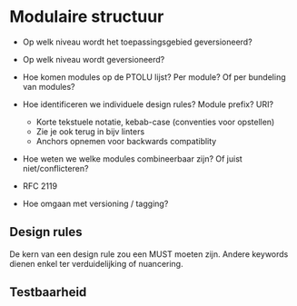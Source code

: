 # Modulaire structuur

- Op welk niveau wordt het toepassingsgebied geversioneerd?
- Op welk niveau wordt geversioneerd?
- Hoe komen modules op de PTOLU lijst? Per module? Of per bundeling van modules?
- Hoe identificeren we individuele design rules? Module prefix? URI?

  - Korte tekstuele notatie, kebab-case (conventies voor opstellen)
  - Zie je ook terug in bijv linters
  - Anchors opnemen voor backwards compatiblity

- Hoe weten we welke modules combineerbaar zijn? Of juist niet/conflicteren?

- RFC 2119

- Hoe omgaan met versioning / tagging?

## Design rules

De kern van een design rule zou een MUST moeten zijn. Andere keywords dienen enkel ter verduidelijking of nuancering.

## Testbaarheid
